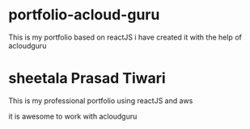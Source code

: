 # portfolio-acloud-guru
This is my portfolio based on reactJS   i have created it with the help of acloudguru

# sheetala Prasad Tiwari

This is my professional portfolio using reactJS and aws

it is awesome to work with acloudguru  
